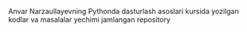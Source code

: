 Anvar Narzaullayevning Pythonda dasturlash asoslari kursida yozilgan kodlar va masalalar yechimi jamlangan repository